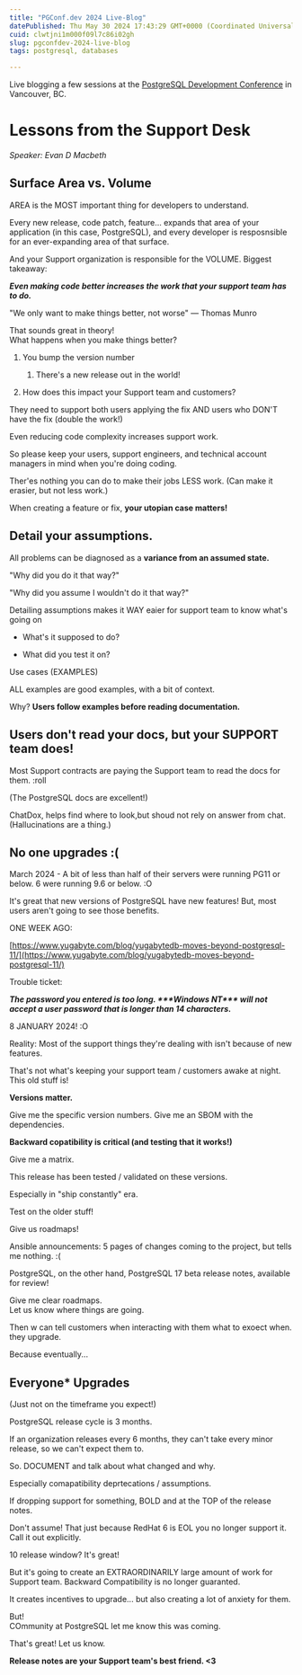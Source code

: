 ```yaml
---
title: "PGConf.dev 2024 Live-Blog"
datePublished: Thu May 30 2024 17:43:29 GMT+0000 (Coordinated Universal Time)
cuid: clwtjni1m000f09l7c86i02gh
slug: pgconfdev-2024-live-blog
tags: postgresql, databases

---
```


Live blogging a few sessions at the [PostgreSQL Development Conference](https://2024.pgconf.dev/) in Vancouver, BC.

# Lessons from the Support Desk

*Speaker: Evan D Macbeth*

## Surface Area vs. Volume

AREA is the MOST important thing for developers to understand.

Every new release, code patch, feature... expands that area of your application (in this case, PostgreSQL), and every developer is resposnsible for an ever-expanding area of that surface.

And your Support organization is responsible for the VOLUME. Biggest takeaway:

***Even making code better increases the work that your support team has to do.***

"We only want to make things better, not worse" — Thomas Munro

That sounds great in theory!  
What happens when you make things better?

1. You bump the version number
    
    1. There's a new release out in the world!
        
2. How does this impact your Support team and customers?
    

They need to support both users applying the fix AND users who DON'T have the fix (double the work!)

Even reducing code complexity increases support work.

So please keep your users, support engineers, and technical account managers in mind when you're doing coding.

Ther'es nothing you can do to make their jobs LESS work. (Can make it erasier, but not less work.)

When creating a feature or fix, **your utopian case matters!**

## **Detail your assumptions.**

All problems can be diagnosed as a **variance from an assumed state.**

"Why did you do it that way?"

"Why did you assume I wouldn't do it that way?"

Detailing assumptions makes it WAY eaier for support team to know what's going on

* What's it supposed to do?
    
* What did you test it on?
    

Use cases (EXAMPLES)

ALL examples are good examples, with a bit of context.

Why? **Users follow examples before reading documentation.**

## Users don't read your docs, but your SUPPORT team does!

Most Support contracts are paying the Support team to read the docs for them. :roll

(The PostgreSQL docs are excellent!)

ChatDox, helps find where to look,but shoud not rely on answer from chat. (Hallucinations are a thing.)

## No one upgrades :(

March 2024 - A bit of less than half of their servers were running PG11 or below. 6 were running 9.6 or below. :O

It's great that new versions of PostgreSQL have new features! But, most users aren't going to see those benefits.

ONE WEEK AGO:

[https://www.yugabyte.com/blog/yugabytedb-moves-beyond-postgresql-11/](https://www.yugabyte.com/blog/yugabytedb-moves-beyond-postgresql-11/)

Trouble ticket:

***The password you entered is too long. \*\*\*Windows NT\*\*\* will not accept a user password that is longer than 14 characters.***

8 JANUARY 2024! :O

Reality: Most of the support things they're dealing with isn't because of new features.

That's not what's keeping your support team / customers awake at night. This old stuff is!

**Versions matter.**

Give me the specific version numbers. Give me an SBOM with the dependencies.

**Backward copatibility is critical (and testing that it works!)**

Give me a matrix.

This release has been tested / validated on these versions.

Especially in "ship constantly" era.

Test on the older stuff!

Give us roadmaps!

Ansible announcements: 5 pages of changes coming to the project, but tells me nothing. :(

PostgreSQL, on the other hand, PostgreSQL 17 beta release notes, available for review!

Give me clear roadmaps.  
Let us know where things are going.

Then w can tell customers when interacting with them what to exoect when. they upgrade.

Because eventually...

## Everyone\* Upgrades

(Just not on the timeframe you expect!)

PostgreSQL release cycle is 3 months.

If an organization releases every 6 months, they can't take every minor release, so we can't expect them to.

So. DOCUMENT and talk about what changed and why.

Especially comapatibility deprtecations / assumptions.

If dropping support for something, BOLD and at the TOP of the release notes.

Don't assume! That just because RedHat 6 is EOL you no longer support it. Call it out explicitly.

10 release window? It's great!

But it's going to create an EXTRAORDINARILY large amount of work for Support team. Backward Compatibility is no longer guaranted.

It creates incentives to upgrade... but also creating a lot of anxiety for them.

But!  
COmmunity at PostgreSQL let me know this was coming.

That's great! Let us know.

**Release notes are your Support team's best friend. &lt;3**